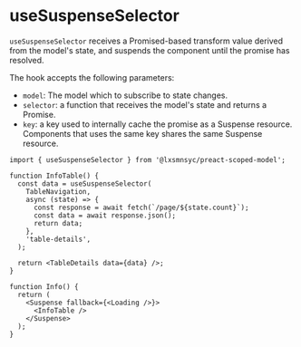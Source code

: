 # useSuspenseSelector

`useSuspenseSelector` receives a Promised-based transform value derived from the model's state, and suspends the component until the promise has resolved.

The hook accepts the following parameters:
- `model`: The model which to subscribe to state changes.
- `selector`: a function that receives the model's state and returns a Promise.
- `key`: a key used to internally cache the promise as a Suspense resource. Components that uses the same key shares the same Suspense resource.

```tsx
import { useSuspenseSelector } from '@lxsmnsyc/preact-scoped-model';

function InfoTable() {
  const data = useSuspenseSelector(
    TableNavigation,
    async (state) => {
      const response = await fetch(`/page/${state.count}`);
      const data = await response.json();
      return data;
    },
    'table-details',
  );

  return <TableDetails data={data} />;
}

function Info() {
  return (
    <Suspense fallback={<Loading />}>
      <InfoTable />
    </Suspense>
  );
}
```
